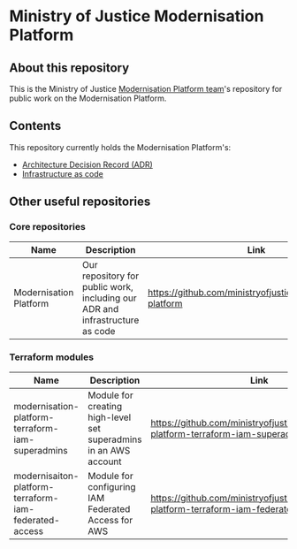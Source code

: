 # Ministry of Justice Modernisation Platform

## About this repository
This is the Ministry of Justice [Modernisation Platform team](https://github.com/orgs/ministryofjustice/teams/modernisation-platform)'s repository for public work on the Modernisation Platform.

## Contents
This repository currently holds the Modernisation Platform's:
- [Architecture Decision Record (ADR)](architecture-decision-record)
- [Infrastructure as code](terraform)

## Other useful repositories
### Core repositories
| Name                   | Description                                                                  | Link                                                        |
|------------------------|------------------------------------------------------------------------------|-------------------------------------------------------------|
| Modernisation Platform | Our repository for public work, including our ADR and infrastructure as code | https://github.com/ministryofjustice/modernisation-platform |

### Terraform modules
| Name                                                  | Description                                                      | Link                                                                                       |
|-------------------------------------------------------|------------------------------------------------------------------|--------------------------------------------------------------------------------------------|
| modernisation-platform-terraform-iam-superadmins      | Module for creating high-level set superadmins in an AWS account | https://github.com/ministryofjustice/modernisation-platform-terraform-iam-superadmins      |
| modernisaiton-platform-terraform-iam-federated-access | Module for configuring IAM Federated Access for AWS              | https://github.com/ministryofjustice/modernisation-platform-terraform-iam-federated-access |
